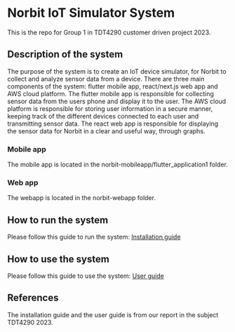 # Norbit IoT Simulator System
This is the repo for Group 1 in TDT4290 customer driven project 2023.

## Description of the system
The purpose of the system is to create an IoT device simulator, for Norbit to collect and analyze sensor data from a device. There are three main components of the system: flutter mobile app, react/next.js web app and AWS cloud platform. The flutter mobile app is responsible for collecting sensor data from the users phone and display it to the user. The AWS cloud platform is responsible for storing user information in a secure manner, keeping track of the different devices connected to each user and transmitting sensor data. The react web app is responsible for displaying the sensor data for Norbit in a clear and useful way, through graphs.

### Mobile app
The mobile app is located in the norbit-mobileapp/flutter_application1 folder.

### Web app
The webapp is located in the norbit-webapp folder.

## How to run the system
Please follow this guide to run the system: [Installation guide](https://github.com/simeeid/TDT4290Group1/blob/chore/107-write-readme/miscellaneous/InstallationGuide.pdf)

## How to use the system
Please follow this guide to use the system: [User guide](https://github.com/simeeid/TDT4290Group1/blob/chore/107-write-readme/miscellaneous/UserGuide.pdf)

## References
The installation guide and the user guide is from our report in the subject TDT4290 2023.
